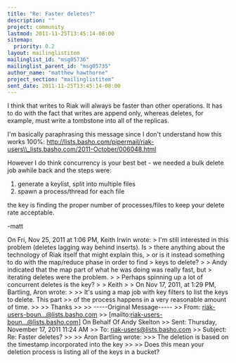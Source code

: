```yaml
---
title: "Re: Faster deletes?"
description: ""
project: community
lastmod: 2011-11-25T13:45:14-08:00
sitemap:
  priority: 0.2
layout: mailinglistitem
mailinglist_id: "msg05736"
mailinglist_parent_id: "msg05735"
author_name: "matthew hawthorne"
project_section: "mailinglistitem"
sent_date: 2011-11-25T13:45:14-08:00
---
```



I think that writes to Riak will always be faster than other
operations. It has to do with the fact that writes are append only,
whereas deletes, for example, must write a tombstone into all of the
replicas.

I'm basically paraphrasing this message since I don't understand how
this works 100%:
http://lists.basho.com/pipermail/riak-users\\_lists.basho.com/2011-October/006048.html

However I do think concurrency is your best bet - we needed a bulk
delete job awhile back and the steps were:
1) generate a keylist, split into multiple files
2) spawn a process/thread for each file

the key is finding the proper number of processes/files to keep your
delete rate acceptable.

-matt


On Fri, Nov 25, 2011 at 1:06 PM, Keith Irwin  wrote:
&gt; I'm still interested in this problem (deletes lagging way behind inserts). Is 
&gt; there anything about the technology of Riak itself that might explain this, 
&gt; or is it instead something to do with the map/reduce phase in order to find 
&gt; keys to delete?
&gt;
&gt; Andy indicated that the map part of what he was doing was really fast, but 
&gt; iterating deletes were the problem.
&gt;
&gt; Perhaps spinning up a lot of concurrent deletes is the key?
&gt;
&gt; Keith
&gt;
&gt; On Nov 17, 2011, at 1:29 PM, Bartling, Aron wrote:
&gt;
&gt;&gt; It's using a map job with key filters to list the keys to delete. This part 
&gt;&gt; of the process happens in a very reasonable amount of time.
&gt;&gt;
&gt;&gt; Thanks
&gt;&gt;
&gt;&gt; -----Original Message-----
&gt;&gt; From: riak-users-boun...@lists.basho.com 
&gt;&gt; [mailto:riak-users-boun...@lists.basho.com] On Behalf Of Andy Skelton
&gt;&gt; Sent: Thursday, November 17, 2011 11:24 AM
&gt;&gt; To: riak-users@lists.basho.com
&gt;&gt; Subject: Re: Faster deletes?
&gt;&gt;
&gt;&gt; Aron Bartling wrote:
&gt;&gt;&gt; The deletion is based on the timestamp incorporated into the key
&gt;&gt;
&gt;&gt; Does this mean your deletion process is listing all of the keys in a bucket?
